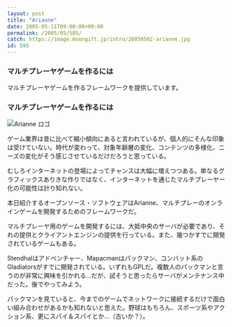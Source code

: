 ```yaml
---
layout: post
title: "Arianne"
date: 2005-05-11T09:00:00+09:00
permalink: /2005/05/585/
catch: https://image.moongift.jp/intro/20050502-arianne.jpg
id: 595
---
```

### マルチプレーヤゲームを作るには
  
マルチプレーヤゲームを作るフレームワークを提供しています。  
<!--more-->  

### マルチプレーヤゲームを作るには
  

![Arianne ロゴ](https://image.moongift.jp/intro/20050502-arianne.jpg "Arianne ロゴ")

  

ゲーム業界は昔に比べて縮小傾向にあると言われているが、個人的にそんな印象は受けていない。時代が変わって、対象年齢層の変化、コンテンツの多様化、ニーズの変化がそう感じさせているだけだろうと思っている。

  

むしろインターネットの登場によってチャンスは大幅に増えつつある。単なるグラフィックスありきな作りではなく、インターネットを通じたマルチプレーヤー化の可能性は計り知れない。

  

本日紹介するオープンソース・ソフトウェアはArianne、マルチプレーのオンラインゲームを開発するためのフレームワークだ。

  

マルチプレーヤ用のゲームを開発するには、大抵中央のサーバが必要であり、それの提供とクライアントエンジンの提供を行っている。また、幾つかすでに開発されているゲームもある。

  

Stendhalはアドベンチャー、Mapacmanはパックマン、コンバット系のGladiatorsがすでに開発されている。いずれもGPLだ。複数人のパックマンと言うのが非常に興味を引かれる…だが、試そうと思ったらサーバがメンテナンス中だった。後でやってみよう。

  

パックマンを見ていると、今までのゲームでネットワークに接続するだけで面白い組み合わせがあるかも知れないと思えた。野球はもちろん、スポーツ系やアクション系、更にスパイ＆スパイとか…（古いか？）。

